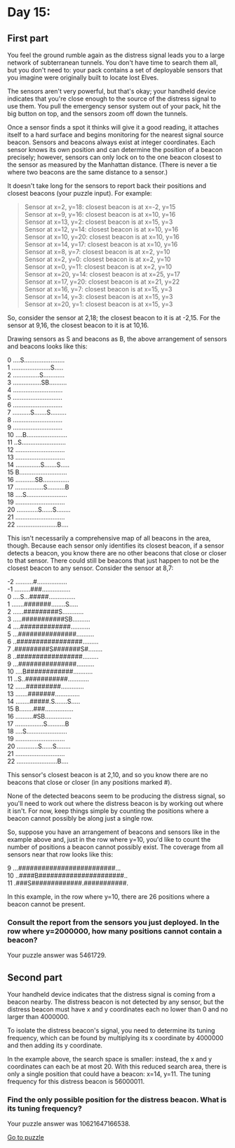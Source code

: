 # Day 15:

## First part

You feel the ground rumble again as the distress signal leads you to a large network of subterranean tunnels. You don't have time to search them all, but you don't need to: your pack contains a set of deployable sensors that you imagine were originally built to locate lost Elves.

The sensors aren't very powerful, but that's okay; your handheld device indicates that you're close enough to the source of the distress signal to use them. You pull the emergency sensor system out of your pack, hit the big button on top, and the sensors zoom off down the tunnels.

Once a sensor finds a spot it thinks will give it a good reading, it attaches itself to a hard surface and begins monitoring for the nearest signal source beacon. Sensors and beacons always exist at integer coordinates. Each sensor knows its own position and can determine the position of a beacon precisely; however, sensors can only lock on to the one beacon closest to the sensor as measured by the Manhattan distance. (There is never a tie where two beacons are the same distance to a sensor.)

It doesn't take long for the sensors to report back their positions and closest beacons (your puzzle input). For example:
> Sensor at x=2, y=18: closest beacon is at x=-2, y=15 <br/>
> Sensor at x=9, y=16: closest beacon is at x=10, y=16 <br/>
> Sensor at x=13, y=2: closest beacon is at x=15, y=3 <br/>
> Sensor at x=12, y=14: closest beacon is at x=10, y=16 <br/>
> Sensor at x=10, y=20: closest beacon is at x=10, y=16 <br/>
> Sensor at x=14, y=17: closest beacon is at x=10, y=16 <br/>
> Sensor at x=8, y=7: closest beacon is at x=2, y=10 <br/>
> Sensor at x=2, y=0: closest beacon is at x=2, y=10 <br/>
> Sensor at x=0, y=11: closest beacon is at x=2, y=10 <br/>
> Sensor at x=20, y=14: closest beacon is at x=25, y=17 <br/>
> Sensor at x=17, y=20: closest beacon is at x=21, y=22 <br/>
> Sensor at x=16, y=7: closest beacon is at x=15, y=3 <br/>
> Sensor at x=14, y=3: closest beacon is at x=15, y=3 <br/>
> Sensor at x=20, y=1: closest beacon is at x=15, y=3 <br/>

So, consider the sensor at 2,18; the closest beacon to it is at -2,15. For the sensor at 9,16, the closest beacon to it is at 10,16.

Drawing sensors as S and beacons as B, the above arrangement of sensors and beacons looks like this:

 0 ....S....................... <br/>
 1 ......................S..... <br/>
 2 ...............S............ <br/>
 3 ................SB.......... <br/>
 4 ............................ <br/>
 5 ............................ <br/>
 6 ............................ <br/>
 7 ..........S.......S......... <br/>
 8 ............................ <br/>
 9 ............................ <br/>
10 ....B....................... <br/>
11 ..S......................... <br/>
12 ............................ <br/>
13 ............................ <br/>
14 ..............S.......S..... <br/>
15 B........................... <br/>
16 ...........SB............... <br/>
17 ................S..........B <br/>
18 ....S....................... <br/>
19 ............................ <br/>
20 ............S......S........ <br/>
21 ............................ <br/>
22 .......................B.... <br/>

This isn't necessarily a comprehensive map of all beacons in the area, though. Because each sensor only identifies its closest beacon, if a sensor detects a beacon, you know there are no other beacons that close or closer to that sensor. There could still be beacons that just happen to not be the closest beacon to any sensor. Consider the sensor at 8,7:

-2 ..........#................. <br/>
-1 .........###................ <br/>
 0 ....S...#####............... <br/>
 1 .......#######........S..... <br/>
 2 ......#########S............ <br/>
 3 .....###########SB.......... <br/>
 4 ....#############........... <br/>
 5 ...###############.......... <br/>
 6 ..#################......... <br/>
 7 .#########S#######S#........ <br/>
 8 ..#################......... <br/>
 9 ...###############.......... <br/>
10 ....B############........... <br/>
11 ..S..###########............ <br/>
12 ......#########............. <br/>
13 .......#######.............. <br/>
14 ........#####.S.......S..... <br/>
15 B........###................ <br/>
16 ..........#SB............... <br/>
17 ................S..........B <br/>
18 ....S....................... <br/>
19 ............................ <br/>
20 ............S......S........ <br/>
21 ............................ <br/>
22 .......................B.... <br/>

This sensor's closest beacon is at 2,10, and so you know there are no beacons that close or closer (in any positions marked #).

None of the detected beacons seem to be producing the distress signal, so you'll need to work out where the distress beacon is by working out where it isn't. For now, keep things simple by counting the positions where a beacon cannot possibly be along just a single row.

So, suppose you have an arrangement of beacons and sensors like in the example above and, just in the row where y=10, you'd like to count the number of positions a beacon cannot possibly exist. The coverage from all sensors near that row looks like this:

 9 ...#########################... <br/>
10 ..####B######################.. <br/>
11 .###S#############.###########. <br/>

In this example, in the row where y=10, there are 26 positions where a beacon cannot be present.

### Consult the report from the sensors you just deployed. In the row where y=2000000, how many positions cannot contain a beacon?
Your puzzle answer was 5461729.

## Second part

Your handheld device indicates that the distress signal is coming from a beacon nearby. The distress beacon is not detected by any sensor, but the distress beacon must have x and y coordinates each no lower than 0 and no larger than 4000000.

To isolate the distress beacon's signal, you need to determine its tuning frequency, which can be found by multiplying its x coordinate by 4000000 and then adding its y coordinate.

In the example above, the search space is smaller: instead, the x and y coordinates can each be at most 20. With this reduced search area, there is only a single position that could have a beacon: x=14, y=11. The tuning frequency for this distress beacon is 56000011.

### Find the only possible position for the distress beacon. What is its tuning frequency?
Your puzzle answer was 10621647166538.

[Go to puzzle](https://adventofcode.com/2022/day/15)
